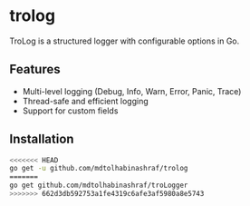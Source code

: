 # trolog

TroLog is a structured logger with configurable options in Go.

## Features

- Multi-level logging (Debug, Info, Warn, Error, Panic, Trace)
- Thread-safe and efficient logging
- Support for custom fields

## Installation

```bash
<<<<<<< HEAD
go get -u github.com/mdtolhabinashraf/trolog
=======
go get github.com/mdtolhabinashraf/troLogger
>>>>>>> 662d3db592753a1fe4319c6afe3af5980a8e5743
```
